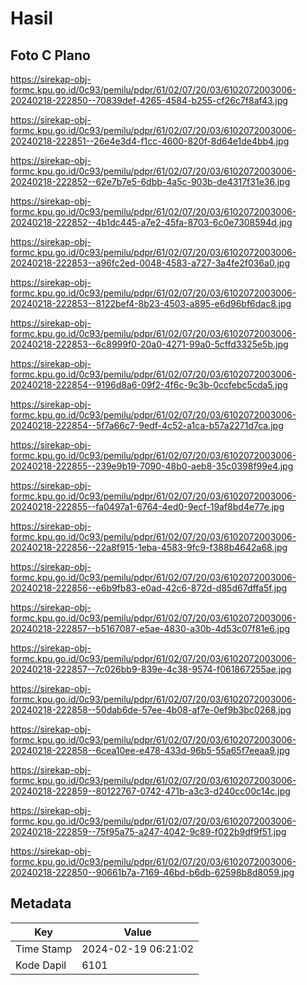 # Hasil

## Foto C Plano

https://sirekap-obj-formc.kpu.go.id/0c93/pemilu/pdpr/61/02/07/20/03/6102072003006-20240218-222850--70839def-4265-4584-b255-cf26c7f8af43.jpg

https://sirekap-obj-formc.kpu.go.id/0c93/pemilu/pdpr/61/02/07/20/03/6102072003006-20240218-222851--26e4e3d4-f1cc-4600-820f-8d64e1de4bb4.jpg

https://sirekap-obj-formc.kpu.go.id/0c93/pemilu/pdpr/61/02/07/20/03/6102072003006-20240218-222852--62e7b7e5-6dbb-4a5c-903b-de4317f31e36.jpg

https://sirekap-obj-formc.kpu.go.id/0c93/pemilu/pdpr/61/02/07/20/03/6102072003006-20240218-222852--4b1dc445-a7e2-45fa-8703-6c0e7308594d.jpg

https://sirekap-obj-formc.kpu.go.id/0c93/pemilu/pdpr/61/02/07/20/03/6102072003006-20240218-222853--a96fc2ed-0048-4583-a727-3a4fe2f036a0.jpg

https://sirekap-obj-formc.kpu.go.id/0c93/pemilu/pdpr/61/02/07/20/03/6102072003006-20240218-222853--8122bef4-8b23-4503-a895-e6d96bf6dac8.jpg

https://sirekap-obj-formc.kpu.go.id/0c93/pemilu/pdpr/61/02/07/20/03/6102072003006-20240218-222853--6c8999f0-20a0-4271-99a0-5cffd3325e5b.jpg

https://sirekap-obj-formc.kpu.go.id/0c93/pemilu/pdpr/61/02/07/20/03/6102072003006-20240218-222854--9196d8a6-09f2-4f6c-9c3b-0ccfebc5cda5.jpg

https://sirekap-obj-formc.kpu.go.id/0c93/pemilu/pdpr/61/02/07/20/03/6102072003006-20240218-222854--5f7a66c7-9edf-4c52-a1ca-b57a2271d7ca.jpg

https://sirekap-obj-formc.kpu.go.id/0c93/pemilu/pdpr/61/02/07/20/03/6102072003006-20240218-222855--239e9b19-7090-48b0-aeb8-35c0398f99e4.jpg

https://sirekap-obj-formc.kpu.go.id/0c93/pemilu/pdpr/61/02/07/20/03/6102072003006-20240218-222855--fa0497a1-6764-4ed0-9ecf-19af8bd4e77e.jpg

https://sirekap-obj-formc.kpu.go.id/0c93/pemilu/pdpr/61/02/07/20/03/6102072003006-20240218-222856--22a8f915-1eba-4583-9fc9-f388b4642a68.jpg

https://sirekap-obj-formc.kpu.go.id/0c93/pemilu/pdpr/61/02/07/20/03/6102072003006-20240218-222856--e6b9fb83-e0ad-42c6-872d-d85d67dffa5f.jpg

https://sirekap-obj-formc.kpu.go.id/0c93/pemilu/pdpr/61/02/07/20/03/6102072003006-20240218-222857--b5167087-e5ae-4830-a30b-4d53c07f81e6.jpg

https://sirekap-obj-formc.kpu.go.id/0c93/pemilu/pdpr/61/02/07/20/03/6102072003006-20240218-222857--7c026bb9-839e-4c38-9574-f061867255ae.jpg

https://sirekap-obj-formc.kpu.go.id/0c93/pemilu/pdpr/61/02/07/20/03/6102072003006-20240218-222858--50dab6de-57ee-4b08-af7e-0ef9b3bc0268.jpg

https://sirekap-obj-formc.kpu.go.id/0c93/pemilu/pdpr/61/02/07/20/03/6102072003006-20240218-222858--6cea10ee-e478-433d-96b5-55a65f7eeaa9.jpg

https://sirekap-obj-formc.kpu.go.id/0c93/pemilu/pdpr/61/02/07/20/03/6102072003006-20240218-222859--80122767-0742-471b-a3c3-d240cc00c14c.jpg

https://sirekap-obj-formc.kpu.go.id/0c93/pemilu/pdpr/61/02/07/20/03/6102072003006-20240218-222859--75f95a75-a247-4042-9c89-f022b9df9f51.jpg

https://sirekap-obj-formc.kpu.go.id/0c93/pemilu/pdpr/61/02/07/20/03/6102072003006-20240218-222850--90661b7a-7169-46bd-b6db-62598b8d8059.jpg


## Metadata

| Key        | Value               |
| ---------- | ------------------- |
| Time Stamp | 2024-02-19 06:21:02 |
| Kode Dapil | 6101                |



